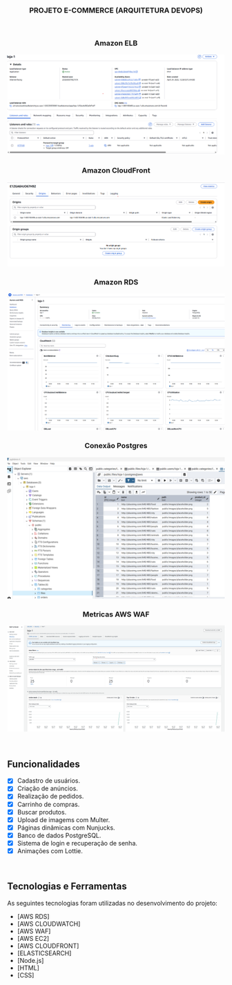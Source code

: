 <h3 align="center"> PROJETO E-COMMERCE (ARQUITETURA DEVOPS) </h3>

<br>
<h3 align="center"> Amazon ELB
<p align="center">
  <img src=".github/elb.png" alt="AWS ELB">
</p>
<h3 align="center"> Amazon CloudFront</h3>
<p align="center">
  <img src=".github/cloudfront.png" alt="AWS CLOUDFRONT">
</p>
<h3 align="center"> Amazon RDS</h3>
<p align="center">
  <img src=".github/awsrds.png" alt="AWS RDS">
</p>

<h3 align="center"> Conexão Postgres</h3>
<p align="center">
  <img src=".github/postgres.png" alt="AWS POSTFRES">
</p>

<h3 align="center">Metricas AWS WAF</h3>
<p align="center">
  <img src=".github/awswaf.png" alt="AWS WAF">
</p>

<br>

## Funcionalidades

- [X] Cadastro de usuários.
- [X] Criação de anúncios.
- [X] Realização de pedidos.
- [X] Carrinho de compras.
- [X] Buscar produtos.
- [X] Upload de imagems com Multer.
- [X] Páginas dinâmicas com Nunjucks.
- [X] Banco de dados PostgreSQL.
- [X] Sistema de login e recuperação de senha.
- [X] Animações com Lottie.

<br>

## Tecnologias e Ferramentas

As seguintes tecnologias foram utilizadas no desenvolvimento do projeto:

- [AWS RDS]
- [AWS CLOUDWATCH]
- [AWS WAF]
- [AWS EC2]
- [AWS CLOUDFRONT]
- [ELASTICSEARCH]
- [Node.js]
- [HTML]
- [CSS]

<br>



